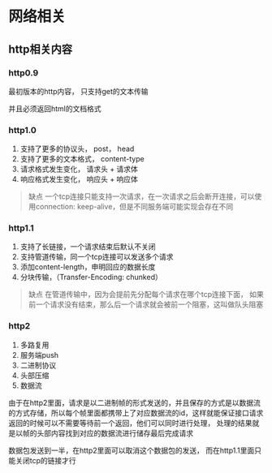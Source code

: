 # 网络相关

## http相关内容

### http0.9

最初版本的http内容， 只支持get的文本传输

并且必须返回html的文档格式

### http1.0

1. 支持了更多的协议头， post， head
2. 支持了更多的文本格式， content-type
3. 请求格式发生变化， 请求头 + 请求体
4. 响应格式发生变化， 响应头 + 响应体

> 缺点
> 一个tcp连接只能支持一次请求，在一次请求之后会断开连接，可以使用connection: keep-alive，但是不同服务端可能实现会存在不同

### http1.1

1. 支持了长链接，一个请求结束后默认不关闭
2. 支持管道传输，同一个tcp连接可以发送多个请求
3. 添加content-length，申明回应的数据长度
4. 分块传输，（Transfer-Encoding: chunked）

> 缺点
> 在管道传输中，因为会提前先分配每个请求在哪个tcp连接下面， 如果前一个请求没有结束，那么后一个请求就会被前一个阻塞，这叫做队头阻塞

### http2

1. 多路复用
2. 服务端push
3. 二进制协议
4. 头部压缩
5. 数据流

由于在http2里面，请求是以二进制帧的形式发送的，并且保存的方式是以数据流的方式存储，所以每个帧里面都携带上了对应数据流的id，这样就能保证接口请求返回的时候可以不需要等待前一个返回，他们可以同时进行处理， 处理的结果就是以帧的头部内容找到对应的数据流进行储存最后完成请求

数据包发送到一半，在http2里面可以取消这个数据包的发送， 而在http1.1里面只能关闭tcp的链接才行

